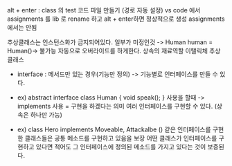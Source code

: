 alt + enter : class 의 test 코드 파일 만들기 (경로 자동 설정) 
vs code 에서 assignments 를 lib 로 rename 하고 alt + enter하면 정상적으로 생성
assignments 에서는 안됨

추상클래스는 인스턴스화가 금지되어있다. 일부가 미정인것 -> Human human = Human()-> 불가능
자동으로 오버라이드를 하게한다. 상속의 재료역할
이탤릭체 추상클래스

* interface : 메서드만 있는 경우(기능만 정의) -> 기능별로 인터페이스를 만들 수 있다.

* ex) abstract interface class Human {
        void speak();
    }
사용을 할때 -> implements 사용 = 구현을 하겠다는 의미
여러 인터페이스를 구현할 수 있다. (상속은 하나만 가능)

* ex)
class Hero implements Moveable, Attackalbe ()
같은 인터페이스를 구현한 클래스들은 공통 메소드를 구현하고 있음을 보장
어떤 클래스가 인터페이스를 구현하고 있다면 적어도 그 인터페이스에 정의된 메소드를 가지고 있다는 것이 보증된다.
